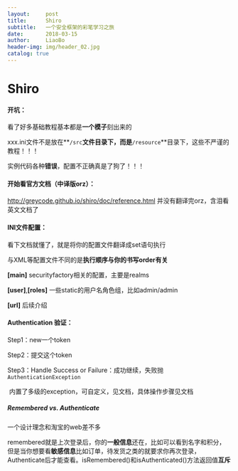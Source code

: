 ```yaml
---
layout:     post
title:      Shiro
subtitle:   一个安全框架的彩笔学习之旅
date:       2018-03-15
author:     LiaoBo
header-img: img/header_02.jpg
catalog: true
---
```


# Shiro

#### 开坑：
看了好多基础教程基本都是**一个模子**刻出来的

xxx.ini文件不是放在**`/src`**文件目录下，而是**`/resource`**目录下，这些不严谨的教程！！！

实例代码各种**错误**，配置不正确真是了狗了！！！

#### 开始看官方文档（中译版orz）：
http://greycode.github.io/shiro/doc/reference.html
并没有翻译完orz，含泪看英文文档了

#### INI文件配置：

看下文档就懂了，就是将你的配置文件翻译成set语句执行

与XML等配置文件不同的是**执行顺序与你的书写order有关**

**[main]** securityfactory相关的配置，主要是realms

**[user]**,**[roles]** 一些static的用户名角色组，比如admin/admin

**[url]** 后续介绍

#### Authentication 验证：

Step1：new一个token

Step2：提交这个token

Step3：Handle Success or Failure：成功继续，失败抛`AuthenticationException`

​		内置了多级的exception，可自定义，见文档，具体操作步骤见文档

##### Remembered vs. Authenticate

一个设计理念和淘宝的web差不多

remembered就是上次登录后，你的**一般信息**还在，比如可以看到名字和积分，但是当你想要看**敏感信息**比如订单，待发货之类的就要求你再次登录，Authenticate后才能查看。isRemembered()和isAuthenticated()方法返回值**互斥**